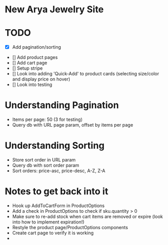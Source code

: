 # New Arya Jewelry Site

# TODO
- [x] Add pagination/sorting
- [] Add product pages
- [] Add cart page
- [] Setup stripe
- [] Look into adding 'Quick-Add' to product cards (selecting size/color and display price on hover)
- [] Look into testing

# Understanding Pagination
- Items per page: 50 (3 for testing)
- Query db with URL page param, offset by items per page

# Understanding Sorting
- Store sort order in URL param
- Query db with sort order param
- Sort orders: price-asc, price-desc, A-Z, Z-A

# Notes to get back into it
- Hook up AddToCartForm in ProductOptions
- Add a check in ProductOptions to check if sku.quantity > 0
- Make sure to re-add stock when cart items are removed or expire (look into how to implement expiration!)
- Restyle the product page/ProductOptions components
- Create cart page to verify it is working
- 

